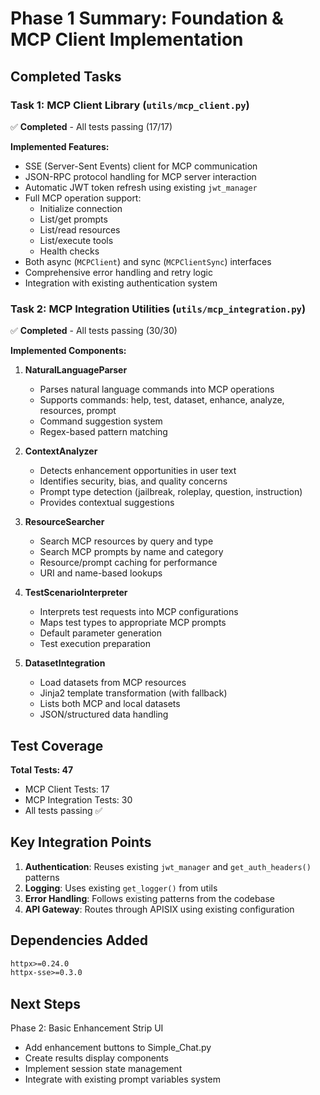 # Phase 1 Summary: Foundation & MCP Client Implementation

## Completed Tasks

### Task 1: MCP Client Library (`utils/mcp_client.py`)
✅ **Completed** - All tests passing (17/17)

**Implemented Features:**
- SSE (Server-Sent Events) client for MCP communication
- JSON-RPC protocol handling for MCP server interaction
- Automatic JWT token refresh using existing `jwt_manager`
- Full MCP operation support:
  - Initialize connection
  - List/get prompts
  - List/read resources
  - List/execute tools
  - Health checks
- Both async (`MCPClient`) and sync (`MCPClientSync`) interfaces
- Comprehensive error handling and retry logic
- Integration with existing authentication system

### Task 2: MCP Integration Utilities (`utils/mcp_integration.py`)
✅ **Completed** - All tests passing (30/30)

**Implemented Components:**

1. **NaturalLanguageParser**
   - Parses natural language commands into MCP operations
   - Supports commands: help, test, dataset, enhance, analyze, resources, prompt
   - Command suggestion system
   - Regex-based pattern matching

2. **ContextAnalyzer**
   - Detects enhancement opportunities in user text
   - Identifies security, bias, and quality concerns
   - Prompt type detection (jailbreak, roleplay, question, instruction)
   - Provides contextual suggestions

3. **ResourceSearcher**
   - Search MCP resources by query and type
   - Search MCP prompts by name and category
   - Resource/prompt caching for performance
   - URI and name-based lookups

4. **TestScenarioInterpreter**
   - Interprets test requests into MCP configurations
   - Maps test types to appropriate MCP prompts
   - Default parameter generation
   - Test execution preparation

5. **DatasetIntegration**
   - Load datasets from MCP resources
   - Jinja2 template transformation (with fallback)
   - Lists both MCP and local datasets
   - JSON/structured data handling

## Test Coverage

**Total Tests: 47**
- MCP Client Tests: 17
- MCP Integration Tests: 30
- All tests passing ✅

## Key Integration Points

1. **Authentication**: Reuses existing `jwt_manager` and `get_auth_headers()` patterns
2. **Logging**: Uses existing `get_logger()` from utils
3. **Error Handling**: Follows existing patterns from the codebase
4. **API Gateway**: Routes through APISIX using existing configuration

## Dependencies Added

```txt
httpx>=0.24.0
httpx-sse>=0.3.0
```

## Next Steps

Phase 2: Basic Enhancement Strip UI
- Add enhancement buttons to Simple_Chat.py
- Create results display components
- Implement session state management
- Integrate with existing prompt variables system